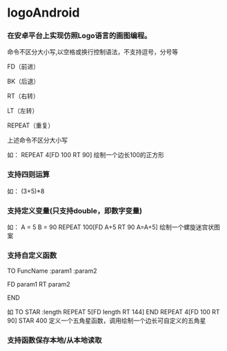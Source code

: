 # logoAndroid
### 在安卓平台上实现仿照Logo语言的画图编程。
命令不区分大小写,以空格或换行控制语法，不支持逗号，分号等 

FD（前进）

BK（后退）

RT（右转）

LT（左转）

REPEAT（重复）

上述命令不区分大小写

如：
REPEAT 4[FD 100 RT 90] 绘制一个边长100的正方形

### 支持四则运算
如：
(3+5)*8

### 支持定义变量(只支持double，即数字变量)
如：
A = 5 B = 90 REPEAT 100[FD A+5 RT 90 A=A+5] 绘制一个螺旋迷宫状图案 

### 支持自定义函数
TO FuncName :param1 :param2

FD param1 RT param2

END

如
TO STAR :length REPEAT 5[FD length RT 144] END REPEAT 4[FD 100 RT 90] STAR 400 定义一个五角星函数，调用绘制一个边长可自定义的五角星

### 支持函数保存本地/从本地读取

